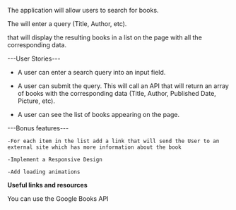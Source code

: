 The application will allow users to search for books.

The will enter a query (Title, Author, etc). 

that will display the resulting books in a list on the page with all the corresponding data.

---User Stories---

   - A user can enter a search query into an input field.

  - A user can submit the query. This will call an API that will return an array of books with the corresponding data (Title, Author, Published Date, Picture, etc).

  - A user can see the list of books appearing on the page.

---Bonus features---

    -For each item in the list add a link that will send the User to an external site which has more information about the book

    -Implement a Responsive Design

    -Add loading animations

____Useful links and resources____

You can use the Google Books API 

